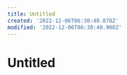 ```yaml
---
title: Untitled
created: '2022-12-06T06:30:40.878Z'
modified: '2022-12-06T06:30:40.900Z'
---
```


# Untitled
